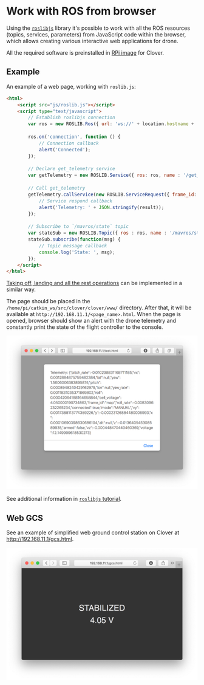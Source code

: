 # Work with ROS from browser

Using the [`roslibjs`](http://wiki.ros.org/roslibjs) library it's possible to work with all the ROS resources (topics, services, parameters) from JavaScript code within the browser, which allows creating various interactive web applications for drone.

All the required software is preinstalled in [RPi image](image.md) for Clover.

## Example

An example of a web page, working with `roslib.js`:

```html
<html>
	<script src="js/roslib.js"></script>
	<script type="text/javascript">
		// Establish roslibjs connection
		var ros = new ROSLIB.Ros({ url: 'ws://' + location.hostname + ':9090' });

		ros.on('connection', function () {
			// Connection callback
			alert('Connected');
		});
		
		// Declare get_telemetry service
		var getTelemetry = new ROSLIB.Service({ ros: ros, name : '/get_telemetry', serviceType : 'clover/GetTelemetry' });

		// Call get_telemetry
		getTelemetry.callService(new ROSLIB.ServiceRequest({ frame_id: 'map' }), function(result) {
			// Service respond callback
			alert('Telemetry: ' + JSON.stringify(result));
		});

		// Subscribe to `/mavros/state` topic
		var stateSub = new ROSLIB.Topic({ ros : ros, name : '/mavros/state', messageType : 'mavros_msgs/State' });
		stateSub.subscribe(function(msg) {
			// Topic message callback
			console.log('State: ', msg);
		});
	</script>
</html>
```

[Taking off, landing and all the rest operations](programming.md) can be implemented in a similar way.

The page should be placed in the `/home/pi/catkin_ws/src/clover/clover/www/` directory. After that, it will be available at `http://192.168.11.1/<page_name>.html`. When the page is opened, browser should show an alert with the drone telemetry and constantly print the state of the flight controller to the console.

<img src="../assets/js-ros.png" class="center zoom"/>

See additional information in [`roslibjs` tutorial](http://wiki.ros.org/roslibjs/Tutorials/BasicRosFunctionality).

## Web GCS

See an example of simplified web ground control station on Clover at http://192.168.11.1/gcs.html.

<img src="../assets/web-gcs.png" class="center zoom"/>
